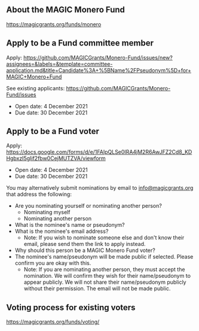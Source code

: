 ## About the MAGIC Monero Fund

https://magicgrants.org/funds/monero

## Apply to be a Fund committee member

Apply: https://github.com/MAGICGrants/Monero-Fund/issues/new?assignees=&labels=&template=committee-application.md&title=Candidate%3A+%5BName%2FPseudonym%5D+for+MAGIC+Monero+Fund

See existing applicants: https://github.com/MAGICGrants/Monero-Fund/issues

* Open date: 4 December 2021
* Due date: 30 December 2021

## Apply to be a Fund voter

Apply: https://docs.google.com/forms/d/e/1FAIpQLSe0IRA4jM2R6AwJFZ2Cd8_KDHgbxzI5gIif2fbw0CejMUTZVA/viewform

* Open date: 4 December 2021
* Due date: 30 December 2021

You may alternatively submit nominations by email to info@magicgrants.org that address the following:
* Are you nominating yourself or nominating another person?
    * Nominating myself
    * Nominating another person
* What is the nominee's name or pseudonym?
* What is the nominee's email address?
    * Note: If you wish to nominate someone else and don't know their email, please send them the link to apply instead.
* Why should this person be a MAGIC Monero Fund voter?
* The nominee's name/pseudonym will be made public if selected. Please confirm you are okay with this.
    * Note: If you are nominating another person, they must accept the nomination. We will confirm they wish for their name/pseudonym to appear publicly. We will not share their name/pseudonym publicly without their permission. The email will not be made public.

## Voting process for existing voters

https://magicgrants.org/funds/voting/
